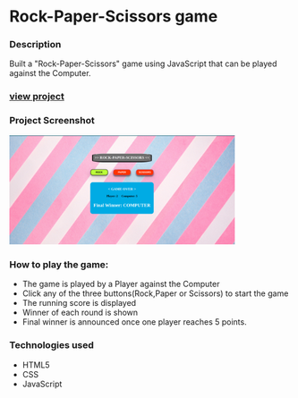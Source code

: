 <h1>Rock-Paper-Scissors game</h1>

<h3>Description</h3>
<p>Built a "Rock-Paper-Scissors" game using JavaScript that can be played against the Computer.</p>

<h3><a href="https://vjharan.github.io/rock_paper_scissors_game/">view project</a></h3>

<h3>Project Screenshot</h3>
<img src="./images/screenshot.png" alt="screenshot" width="80%">
 

<h3>How to play the game:</h3>
<ul>
    <li>The game is played by a Player against the Computer</li>
    <li>Click any of the three buttons(Rock,Paper or Scissors) to start the game</li>
    <li>The running score is displayed</li>
    <li>Winner of each round is shown</li>
    <li>Final winner is announced once one player reaches 5 points. </li>
</ul>

<h3>Technologies used</h3>
<ul>
    <li>HTML5</li>
    <li>CSS</li>
    <li>JavaScript</li>
</ul>
